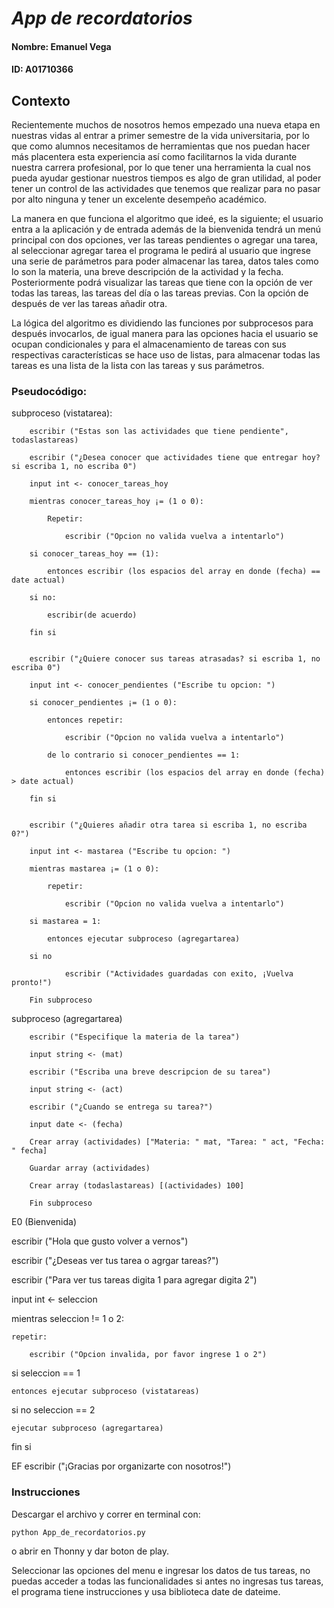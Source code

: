 # *App de recordatorios*

####                                                                                                                                         **Nombre:** Emanuel Vega
####                                                                                                                                             **ID:** A01710366

## Contexto

Recientemente muchos de nosotros hemos empezado una nueva etapa en nuestras vidas al entrar a primer semestre de la vida universitaria, por lo que como alumnos necesitamos de herramientas que nos puedan hacer más placentera esta experiencia así como facilitarnos la vida durante nuestra carrera profesional, por lo que tener una herramienta la cual nos pueda ayudar gestionar nuestros tiempos es algo de gran utilidad, al poder tener un control de las actividades que tenemos que realizar para no pasar por alto ninguna y tener un excelente desempeño académico.

La manera en que funciona el algoritmo que ideé, es la siguiente; el usuario entra a la aplicación y de entrada además de la bienvenida tendrá un menú principal con dos opciones, ver las tareas pendientes o agregar una tarea, al seleccionar agregar tarea el programa le pedirá al usuario que ingrese una serie de parámetros para poder almacenar las tarea, datos tales como lo son la materia, una breve descripción de la actividad y la fecha. Posteriormente podrá visualizar las tareas que tiene con la opción de ver todas las tareas, las tareas del día o las tareas previas. Con la opción de después de ver las tareas añadir otra.

La lógica del algoritmo es dividiendo las funciones por subprocesos para después invocarlos, de igual manera para las opciones hacia el usuario se ocupan condicionales y para el almacenamiento de tareas con sus respectivas características se hace uso de listas, para almacenar todas las tareas es una lista de la lista con las tareas y sus parámetros.



### Pseudocódigo:
subproceso (vistatarea):

        escribir ("Estas son las actividades que tiene pendiente", todaslastareas)

        escribir ("¿Desea conocer que actividades tiene que entregar hoy? si escriba 1, no escriba 0")

        input int <- conocer_tareas_hoy

        mientras conocer_tareas_hoy ¡= (1 o 0): 

            Repetir:

                escribir ("Opcion no valida vuelva a intentarlo")

        si conocer_tareas_hoy == (1):

            entonces escribir (los espacios del array en donde (fecha) == date actual)

        si no:

            escribir(de acuerdo)

        fin si        


        escribir ("¿Quiere conocer sus tareas atrasadas? si escriba 1, no escriba 0")

        input int <- conocer_pendientes ("Escribe tu opcion: ")

        si conocer_pendientes ¡= (1 o 0):

            entonces repetir:

                escribir ("Opcion no valida vuelva a intentarlo")

            de lo contrario si conocer_pendientes == 1:

                entonces escribir (los espacios del array en donde (fecha) > date actual)

        fin si


        escribir ("¿Quieres añadir otra tarea si escriba 1, no escriba 0?")

        input int <- mastarea ("Escribe tu opcion: ")

        mientras mastarea ¡= (1 o 0):

            repetir:

                escribir ("Opcion no valida vuelva a intentarlo")

        si mastarea = 1:

            entonces ejecutar subproceso (agregartarea)

        si no

                escribir ("Actividades guardadas con exito, ¡Vuelva pronto!")

        Fin subproceso



subproceso (agregartarea)

        escribir ("Especifique la materia de la tarea")

        input string <- (mat)

        escribir ("Escriba una breve descripcion de su tarea")

        input string <- (act)

        escribir ("¿Cuando se entrega su tarea?")

        input date <- (fecha)

        Crear array (actividades) ["Materia: " mat, "Tarea: " act, "Fecha: " fecha]

        Guardar array (actividades)

        Crear array (todaslastareas) [(actividades) 100]

        Fin subproceso



E0 (Bienvenida)

escribir ("Hola que gusto volver a vernos")

escribir ("¿Deseas ver tus tarea o agrgar tareas?")

escribir ("Para ver tus tareas digita 1 para agregar digita 2")

input int <- seleccion

mientras seleccion != 1 o 2:

    repetir:

        escribir ("Opcion invalida, por favor ingrese 1 o 2")

si seleccion == 1

    entonces ejecutar subproceso (vistatareas)

si no seleccion == 2

    ejecutar subproceso (agregartarea)

fin si
      

EF escribir ("¡Gracias por organizarte con nosotros!")

### Instrucciones

Descargar el archivo y correr en terminal con:

    python App_de_recordatorios.py

o abrir en Thonny y dar boton de play.

Seleccionar las opciones del menu e ingresar los datos de tus tareas, no puedas acceder a todas las funcionalidades si antes no ingresas tus tareas, el programa tiene instrucciones y usa biblioteca date de dateime. 
